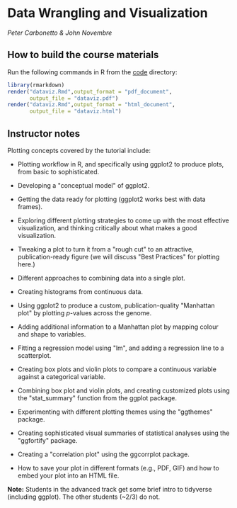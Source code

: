# Data Wrangling and Visualization

*Peter Carbonetto & John Novembre*

## How to build the course materials

Run the following commands in R from the [code](code) directory:

```R
library(rmarkdown)
render("dataviz.Rmd",output_format = "pdf_document",
       output_file = "dataviz.pdf")
render("dataviz.Rmd",output_format = "html_document",
       output_file = "dataviz.html")
```

## Instructor notes

Plotting concepts covered by the tutorial include:

+ Plotting workflow in R, and specifically using ggplot2 to produce
  plots, from basic to sophisticated.

+ Developing a "conceptual model" of ggplot2.

+ Getting the data ready for plotting (ggplot2 works best with data
  frames).

+ Exploring different plotting strategies to come up with the most
  effective visualization, and thinking critically about what makes a
  good visualization.

+ Tweaking a plot to turn it from a "rough cut" to an attractive,
  publication-ready figure (we will discuss "Best Practices" for
  plotting here.)

+ Different approaches to combining data into a single plot.

+ Creating histograms from continuous data.

+ Using ggplot2 to produce a custom, publication-quality "Manhattan
  plot" by plotting *p*-values across the genome.

+ Adding additional information to a Manhattan plot by mapping colour
  and shape to variables.

+ Fitting a regression model using "lm", and adding a regression line
  to a scatterplot.

+ Creating box plots and violin plots to compare a continuous variable
  against a categorical variable.

+ Combining box plot and violin plots, and creating customized plots
  using the "stat_summary" function from the ggplot package.

+ Experimenting with different plotting themes using the "ggthemes"
  package.

+ Creating sophisticated visual summaries of statistical analyses
  using the "ggfortify" package.

+ Creating a "correlation plot" using the ggcorrplot package.

+ How to save your plot in different formats (e.g., PDF, GIF) and how
  to embed your plot into an HTML file.

**Note:** Students in the advanced track get some brief intro to
tidyverse (including ggplot). The other students (~2/3) do not.


